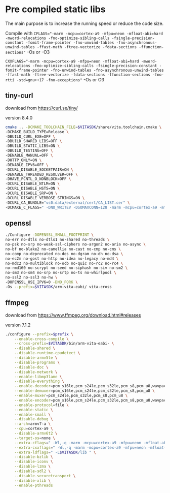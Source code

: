 # Pre compiled static libs

The main purpose is to increase the running speed or reduce the code size.

Compile with `CFLAGS="-marm -mcpu=cortex-a9 -mfpu=neon -mfloat-abi=hard -mword-relocations -fno-optimize-sibling-calls -fsingle-precision-constant -fomit-frame-pointer -fno-unwind-tables -fno-asynchronous-unwind-tables -ffast-math -ftree-vectorize -fdata-sections -ffunction-sections"`  -Os or -O3

`CXXFLAGS="-marm -mcpu=cortex-a9 -mfpu=neon -mfloat-abi=hard -mword-relocations -fno-optimize-sibling-calls -fsingle-precision-constant -fomit-frame-pointer -fno-unwind-tables -fno-asynchronous-unwind-tables -ffast-math -ftree-vectorize -fdata-sections -ffunction-sections -fno-rtti -std=gnu++17 -fno-exceptions"` -Os or O3

## tiny-curl
download from https://curl.se/tiny/

version 8.4.0

```bash
cmake .. -DCMAKE_TOOLCHAIN_FILE=$VITASDK/share/vita.toolchain.cmake \
-DCMAKE_BUILD_TYPE=Release \
-DBUILD_CURL_EXE=OFF \
-DBUILD_SHARED_LIBS=OFF \
-DBUILD_STATIC_LIBS=ON \
-DBUILD_TESTING=OFF \
-DENABLE_MANUAL=OFF \
-DHTTP_ONLY=ON \
-DENABLE_IPV6=OFF \
-DCURL_DISABLE_SOCKETPAIR=ON \
-DENABLE_THREADED_RESOLVER=OFF \
-DHAVE_FCNTL_O_NONBLOCK=OFF \
-DCURL_DISABLE_NTLM=ON \
-DCURL_DISABLE_HSTS=ON \
-DCURL_DISABLE_SRP=ON \
-DCURL_DISABLE_VERBOSE_STRINGS=ON \
-DCURL_CA_BUNDLE="vs0:data/external/cert/CA_LIST.cer" \
-DCMAKE_C_FLAGS=" -DNO_WRITEV -DSOMAXCONN=128 -marm -mcpu=cortex-a9 -mfpu=neon -mfloat-abi=hard -mword-relocations -fno-optimize-sibling-calls -fsingle-precision-constant -fomit-frame-pointer -fno-unwind-tables -fdata-sections -ffunction-sections -fno-asynchronous-unwind-tables -ffast-math -ftree-vectorize -Os"
```

## openssl

```bash
./Configure -DOPENSSL_SMALL_FOOTPRINT \
no-err no-dtls no-dtls1 no-shared no-threads \
no-psk no-srp no-weak-ssl-ciphers no-argon2 no-aria no-async \
no-bf no-blake2 no-camellia no-cast no-cmp no-cms \
no-comp no-deprecated no-des no-dgram no-dh no-dsa \
no-ec2m no-gost no-http no-idea no-legacy no-md4 \
no-mdc2 no-multiblock no-ocb no-quic no-rc2 no-rc4 \
no-rmd160 no-scrypt no-seed no-siphash no-siv no-sm2 \
no-sm3 no-sm4 no-srp no-srtp no-ts no-whirlpool \
no-ssl2 no-ssl3 no-hw \
-DOPENSSL_USE_IPV6=0 -DNO_FORK \
-Os --prefix=$VITASDK/arm-vita-eabi/ vita-cross
```

## ffmpeg
download from https://www.ffmpeg.org/download.html#releases

version 7.1.2

```bash
./configure --prefix=$prefix \
    --enable-cross-compile \
    --cross-prefix=$VITASDK/bin/arm-vita-eabi- \
    --disable-shared \
    --disable-runtime-cpudetect \
    --disable-armv5te \
    --disable-programs \
    --disable-doc \
    --disable-network \
    --enable-libmp3lame \
    --disable-everything \
    --enable-decoder=pcm_s16le,pcm_s24le,pcm_s32le,pcm_s8,pcm_u8,wavpack \
    --enable-demuxer=pcm_s16le,pcm_s24le,pcm_s32le,pcm_s8,pcm_u8 \
    --enable-muxer=pcm_s24le,pcm_s32le,pcm_s8,pcm_u8 \
    --enable-encoder=pcm_s16le,pcm_s24le,pcm_s32le,pcm_s8,pcm_u8,wavpack \
    --enable-protocol=file \
    --enable-static \
    --enable-small \
    --disable-debug \
    --arch=armv7-a \
    --cpu=cortex-a9 \
    --disable-armv6t2 \
    --target-os=none \
    --extra-cflags=" -Wl,-q -marm -mcpu=cortex-a9 -mfpu=neon -mfloat-abi=hard -mword-relocations -fno-optimize-sibling-calls -fsingle-precision-constant -fomit-frame-pointer -fno-unwind-tables -fno-asynchronous-unwind-tables -ffast-math -ftree-vectorize -fdata-sections -ffunction-sections -O3 -D_BSD_SOURCE" \
    --extra-cxxflags=" -Wl,-q -marm -mcpu=cortex-a9 -mfpu=neon -mfloat-abi=hard -mword-relocations -fno-optimize-sibling-calls -fsingle-precision-constant -fomit-frame-pointer -fno-unwind-tables -fno-asynchronous-unwind-tables -ffast-math -ftree-vectorize -fdata-sections -ffunction-sections -fno-rtti -std=gnu++17 -fno-exceptions -O3 -D_BSD_SOURCE" \
    --extra-ldflags=" -L$VITASDK/lib " \
    --disable-bzlib \
    --disable-iconv \
    --disable-lzma \
    --disable-sdl2 \
    --disable-securetransport \
    --disable-xlib \
    --enable-pthreads
```